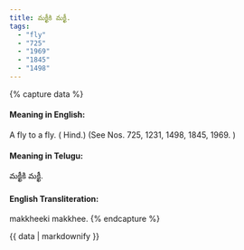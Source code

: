 ```yaml
---
title: మక్ఖీకి మక్ఖీ.
tags:
  - "fly"
  - "725"
  - "1969"
  - "1845"
  - "1498"
---
```


{% capture data %}
#### Meaning in English:
A fly to a fly. ( Hind.)
(See Nos. 725, 1231, 1498, 1845, 1969. )

#### Meaning in Telugu:
మక్ఖీకి మక్ఖీ.

#### English Transliteration:
makkheeki makkhee.
{% endcapture %}

<div class="notice">{{ data | markdownify }}</div>

